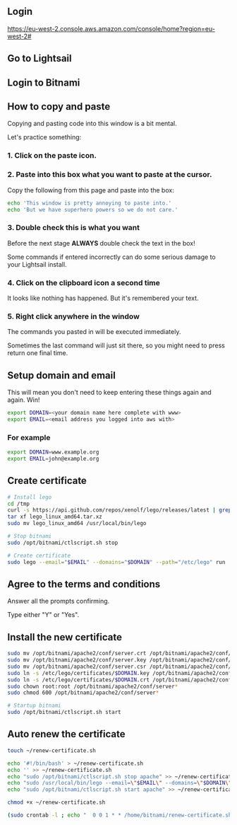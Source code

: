 
## Login

https://eu-west-2.console.aws.amazon.com/console/home?region=eu-west-2#

## Go to Lightsail



## Login to Bitnami



## How to copy and paste

Copying and pasting code into this window is a bit mental.

Let's practice something:

### 1. Click on the paste icon.

### 2. Paste into this box what you want to paste at the cursor.

Copy the following from this page and paste into the box:

```bash
echo 'This window is pretty annoying to paste into.'
echo 'But we have superhero powers so we do not care.'
```

### 3. Double check this is what you want

Before the next stage **ALWAYS** double check the text in the box!

Some commands if entered incorrectly can do some serious damage to your Lightsail install.

### 4. Click on the clipboard icon a second time

It looks like nothing has happened. But it's remembered your text.

### 5. Right click anywhere in the window

The commands you pasted in will be executed immediately.

Sometimes the last command will just sit there, so you might need to press return one final time.


## Setup domain and email

This will mean you don't need to keep entering these things again and again. Win!

```bash
export DOMAIN=<your domain name here complete with www>
export EMAIL=<email address you logged into aws with>
```

### For example

```bash
export DOMAIN=www.example.org
export EMAIL=john@example.org
```

## Create certificate

```bash
# Install lego
cd /tmp
curl -s https://api.github.com/repos/xenolf/lego/releases/latest | grep browser_download_url | grep linux_amd64 | cut -d '"' -f 4 | wget -i -
tar xf lego_linux_amd64.tar.xz
sudo mv lego_linux_amd64 /usr/local/bin/lego

# Stop bitnami
sudo /opt/bitnami/ctlscript.sh stop

# Create certificate
sudo lego --email="$EMAIL" --domains="$DOMAIN" --path="/etc/lego" run
```

## Agree to the terms and conditions

Answer all the prompts confirming.

Type either "Y" or "Yes".

## Install the new certificate

```bash
sudo mv /opt/bitnami/apache2/conf/server.crt /opt/bitnami/apache2/conf/server.crt.old
sudo mv /opt/bitnami/apache2/conf/server.key /opt/bitnami/apache2/conf/server.key.old
sudo mv /opt/bitnami/apache2/conf/server.csr /opt/bitnami/apache2/conf/server.csr.old
sudo ln -s /etc/lego/certificates/$DOMAIN.key /opt/bitnami/apache2/conf/server.key
sudo ln -s /etc/lego/certificates/$DOMAIN.crt /opt/bitnami/apache2/conf/server.crt
sudo chown root:root /opt/bitnami/apache2/conf/server*
sudo chmod 600 /opt/bitnami/apache2/conf/server*

# Startup bitnami
sudo /opt/bitnami/ctlscript.sh start
```

## Auto renew the certificate

```bash
touch ~/renew-certificate.sh

echo '#!/bin/bash' > ~/renew-certificate.sh
echo '' >> ~/renew-certificate.sh
echo "sudo /opt/bitnami/ctlscript.sh stop apache" >> ~/renew-certificate.sh
echo "sudo /usr/local/bin/lego --email=\"$EMAIL\" --domains=\"$DOMAIN\" --path=\"/etc/lego\" renew" >> ~/renew-certificate.sh
echo "sudo /opt/bitnami/ctlscript.sh start apache" >> ~/renew-certificate.sh

chmod +x ~/renew-certificate.sh

(sudo crontab -l ; echo "  0 0 1 * * /home/bitnami/renew-certificate.sh 2> /dev/null")| sudo crontab -
```
